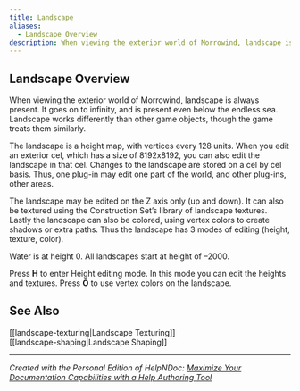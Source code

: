 ```yaml
---
title: Landscape
aliases:
  - Landscape Overview
description: When viewing the exterior world of Morrowind, landscape is always present.
---
```

## Landscape Overview

When viewing the exterior world of Morrowind, landscape is always present. It goes on to infinity, and is present even below the endless sea. Landscape works differently than other game objects, though the game treats them similarly.

The landscape is a height map, with vertices every 128 units. When you edit an exterior cel, which has a size of 8192x8192, you can also edit the landscape in that cel. Changes to the landscape are stored on a cel by cel basis. Thus, one plug-in may edit one part of the world, and other plug-ins, other areas.

The landscape may be edited on the Z axis only (up and down). It can also be textured using the Construction Set’s library of landscape textures. Lastly the landscape can also be colored, using vertex colors to create shadows or extra paths. Thus the landscape has 3 modes of editing (height, texture, color).

Water is at height 0. All landscapes start at height of –2000.

Press **H** to enter Height editing mode. In this mode you can edit the heights and textures. Press **O** to use vertex colors on the landscape.

## See Also

[[landscape-texturing|Landscape Texturing]]  
[[landscape-shaping|Landscape Shaping]]


***
_Created with the Personal Edition of HelpNDoc: [Maximize Your Documentation Capabilities with a Help Authoring Tool](<https://www.helpauthoringsoftware.com>)_
